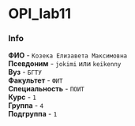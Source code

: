 # OPI_lab11
### Info
**ФИО** - `Козека Елизавета Максимовна`  
**Псевдоним** - `jokimi` или `keikenny`  
**Вуз** - `БГТУ`  
**Факультет** - `ФИТ`  
**Специальность** - `ПОИТ`  
**Курс** - `1`  
**Группа** - `4`  
**Подгруппа** - `1`